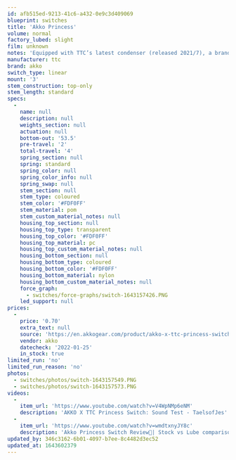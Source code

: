 ```yaml
---
id: afb515ed-9213-41c6-a432-0e9c3d409069
blueprint: switches
title: 'Akko Princess'
volume: normal
factory_lubed: slight
film: unknown
notes: 'Equipped with TTC’s latest condenser (released 2021/7), a brand new way for light guidance that collects, transmits and emits uniform and vibrant LED backlight on mechanical keyboards'
manufacturer: ttc
brand: akko
switch_type: linear
mount: '3'
stem_construction: top-only
stem_length: standard
specs:
  -
    name: null
    description: null
    weights_section: null
    actuation: null
    bottom-out: '53.5'
    pre-travel: '2'
    total-travel: '4'
    spring_section: null
    spring: standard
    spring_color: null
    spring_color_info: null
    spring_swap: null
    stem_section: null
    stem_type: coloured
    stem_color: '#FDF0FF'
    stem_material: pom
    stem_custom_material_notes: null
    housing_top_section: null
    housing_top_type: transparent
    housing_top_color: '#FDF0FF'
    housing_top_material: pc
    housing_top_custom_material_notes: null
    housing_bottom_section: null
    housing_bottom_type: coloured
    housing_bottom_color: '#FDF0FF'
    housing_bottom_material: nylon
    housing_bottom_custom_material_notes: null
    force_graph:
      - switches/force-graphs/switch-1643157426.PNG
    led_support: null
prices:
  -
    price: '0.70'
    extra_text: null
    source: 'https://en.akkogear.com/product/akko-x-ttc-princess-switch-10pcs/'
    vendor: akko
    datecheck: '2022-01-25'
    in_stock: true
limited_run: 'no'
limited_run_reason: 'no'
photos:
  - switches/photos/switch-1643157549.PNG
  - switches/photos/switch-1643157573.PNG
videos:
  -
    item_url: 'https://www.youtube.com/watch?v=V4WpNMp6eNM'
    description: 'AKKO X TTC Princess Switch: Sound Test - TaelsofJes'
  -
    item_url: 'https://www.youtube.com/watch?v=wmdtxnyJY8c'
    description: 'Akko Princess Switch Review👑| Stock vs Lube comparison | GMMK Pro - Rx003'
updated_by: 346c3162-6b01-4097-b7ee-8c4482d3ec52
updated_at: 1643602379
---
```

